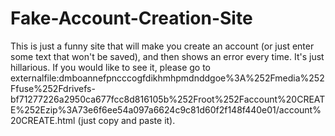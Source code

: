 # Fake-Account-Creation-Site
This is just a funny site that will make you create an account (or just enter some text that won't be saved), and then shows an error every time.
It's just hillarious.
If you would like to see it, please go to externalfile:dmboannefpncccogfdikhmhpmdnddgoe%3A%252Fmedia%252Ffuse%252Fdrivefs-bf71277226a2950ca677fcc8d816105b%252Froot%252Faccount%20CREATE%252Ezip%3A73e6f6ee54a097a6624c9c81d60f2f148f440e01/account%20CREATE.html
(just copy and paste it).
